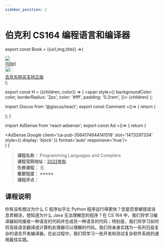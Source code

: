 ```yaml
---
sidebar_position: 2
---
```


# 伯克利 CS164 编程语言和编译器

export const Book = ({url,img,title}) =>(
<div class="bookitem">
  <a href={url} target="_blank" class="book-content">
    <div class="book-img">
      <img src={img} />
    </div>
    <div class="book-detail">
      <div class="book-title">{title}</div>
      <div class="boook-desc">
        <img width="25" height="25" src="https://hackweek-1251009918.cos.ap-shanghai.myqcloud.com/hackway/cs/jd.svg" />
        <div class="book-jd">去京东购买支持正版</div>
      </div>
    </div>
  </a>
  </div> 
);

export const H = ({children, color}) => (
  <span
    style={{
      backgroundColor: color,
      borderRadius: '2px',
      color: '#fff',
      padding: '0.2rem',
    }}>
    {children}
  </span>
);

import Giscus from '@giscus/react';
export const Comment =()=> {
  return (
   <div className="comments-container">
      <Giscus
        src="https://giscus.app/client.js"
        id="comments"
        repo="lidongyx/hackwaydoc"
        repoId="R_kgDOHUMOyA"
        category="Announcements"
        categoryId="DIC_kwDOHUMOyM4CPCtD"
        mapping="title"
        reactionsEnabled="1"
        emitMetadata="0"
        inputPosition="top"
        theme="light"
        lang="zh-CN"
        crossorigin="anonymous"
      />
    </div>
  );
}

import AdSense from 'react-adsense';
export const Ad =()=> {
  return (
    <div className="ad-container">
      <AdSense.Google
        client='ca-pub-3564174644141518'
        slot='1473297334'
        style={{ display: 'block' }}
        format='auto'
        responsive='true'/>
    </div>
  )
}


>**课程名称：** Programming Languages and Compilers    
**课程官网地址：**[2022年秋](https://inst.eecs.berkeley.edu/~cs61c/su21/)    
**先修课程：** 无  
**重要程度：** ※※※※※  
**课程评点：** 

## 课程说明
你有没有想过为什么 C 程序似乎比 Python 程序运行得更快？您是否曾被错误消息弄糊涂，想知道为什么 Java 无法理解您的程序？在 CS 164 中，我们将学习编译器如何接收一种语言的代码并生成另一种语言的代码；特别是，我们将学习如何将高级语言翻译成计算机处理器可以理解的代码。我们将亲身实践为一系列日益复杂的语言开发编译器。在此过程中，我们将学习一些开发和测试复杂软件系统的通用最佳实践。



<Comment></Comment>
